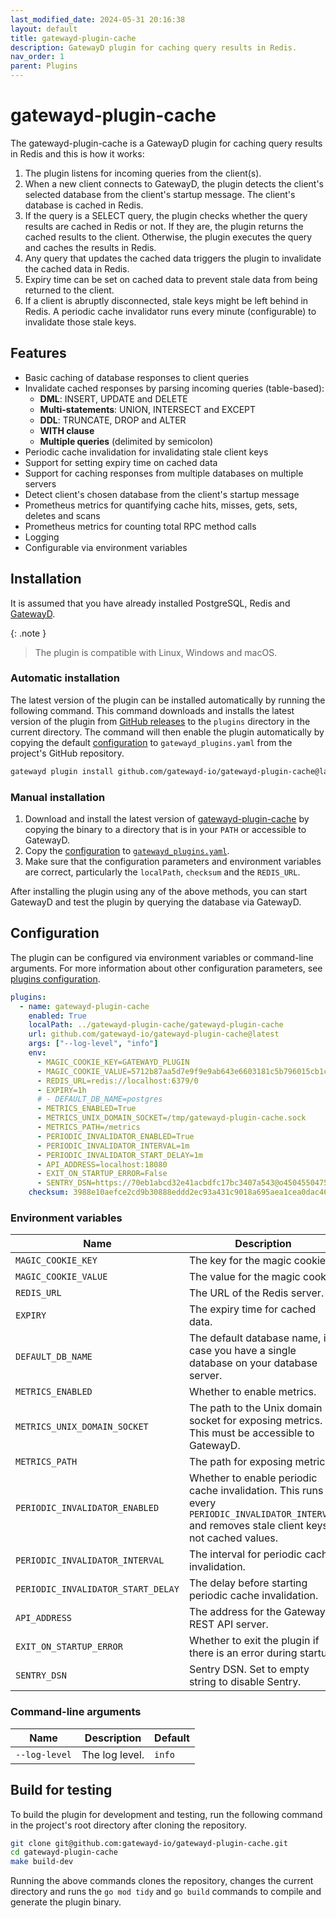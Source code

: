 ```yaml
---
last_modified_date: 2024-05-31 20:16:38
layout: default
title: gatewayd-plugin-cache
description: GatewayD plugin for caching query results in Redis.
nav_order: 1
parent: Plugins
---
```


# gatewayd-plugin-cache

The gatewayd-plugin-cache is a GatewayD plugin for caching query results in Redis and this is how it works:

1. The plugin listens for incoming queries from the client(s).
2. When a new client connects to GatewayD, the plugin detects the client's selected database from the client's startup message. The client's database is cached in Redis.
3. If the query is a SELECT query, the plugin checks whether the query results are cached in Redis or not. If they are, the plugin returns the cached results to the client. Otherwise, the plugin executes the query and caches the results in Redis.
4. Any query that updates the cached data triggers the plugin to invalidate the cached data in Redis.
5. Expiry time can be set on cached data to prevent stale data from being returned to the client.
6. If a client is abruptly disconnected, stale keys might be left behind in Redis. A periodic cache invalidator runs every minute (configurable) to invalidate those stale keys.

## Features

- Basic caching of database responses to client queries
- Invalidate cached responses by parsing incoming queries (table-based):
  - **DML**: INSERT, UPDATE and DELETE
  - **Multi-statements**: UNION, INTERSECT and EXCEPT
  - **DDL**: TRUNCATE, DROP and ALTER
  - **WITH clause**
  - **Multiple queries** (delimited by semicolon)
- Periodic cache invalidation for invalidating stale client keys
- Support for setting expiry time on cached data
- Support for caching responses from multiple databases on multiple servers
- Detect client's chosen database from the client's startup message
- Prometheus metrics for quantifying cache hits, misses, gets, sets, deletes and scans
- Prometheus metrics for counting total RPC method calls
- Logging
- Configurable via environment variables

## Installation

It is assumed that you have already installed PostgreSQL, Redis and [GatewayD](/getting-started/installation).

{: .note }
> The plugin is compatible with Linux, Windows and macOS.

### Automatic installation

The latest version of the plugin can be installed automatically by running the following command. This command downloads and installs the latest version of the plugin from [GitHub releases](https://github.com/gatewayd-io/gatewayd-plugin-cache/releases) to the `plugins` directory in the current directory. The command will then enable the plugin automatically by copying the default [configuration](#configuration) to `gatewayd_plugins.yaml` from the project's GitHub repository.

```bash
gatewayd plugin install github.com/gatewayd-io/gatewayd-plugin-cache@latest
```

### Manual installation

1. Download and install the latest version of [gatewayd-plugin-cache](https://github.com/gatewayd-io/gatewayd-plugin-cache/releases/latest) by copying the binary to a directory that is in your `PATH` or accessible to GatewayD.
2. Copy the [configuration](#configuration) to [`gatewayd_plugins.yaml`](/using-gatewayd/plugins-configuration/plugins-configuration).
3. Make sure that the configuration parameters and environment variables are correct, particularly the `localPath`, `checksum` and the `REDIS_URL`.

After installing the plugin using any of the above methods, you can start GatewayD and test the plugin by querying the database via GatewayD.

## Configuration

The plugin can be configured via environment variables or command-line arguments. For more information about other configuration parameters, see [plugins configuration](/using-gatewayd/plugins-configuration/plugins-configuration.md).

```yaml
plugins:
  - name: gatewayd-plugin-cache
    enabled: True
    localPath: ../gatewayd-plugin-cache/gatewayd-plugin-cache
    url: github.com/gatewayd-io/gatewayd-plugin-cache@latest
    args: ["--log-level", "info"]
    env:
      - MAGIC_COOKIE_KEY=GATEWAYD_PLUGIN
      - MAGIC_COOKIE_VALUE=5712b87aa5d7e9f9e9ab643e6603181c5b796015cb1c09d6f5ada882bf2a1872
      - REDIS_URL=redis://localhost:6379/0
      - EXPIRY=1h
      # - DEFAULT_DB_NAME=postgres
      - METRICS_ENABLED=True
      - METRICS_UNIX_DOMAIN_SOCKET=/tmp/gatewayd-plugin-cache.sock
      - METRICS_PATH=/metrics
      - PERIODIC_INVALIDATOR_ENABLED=True
      - PERIODIC_INVALIDATOR_INTERVAL=1m
      - PERIODIC_INVALIDATOR_START_DELAY=1m
      - API_ADDRESS=localhost:18080
      - EXIT_ON_STARTUP_ERROR=False
      - SENTRY_DSN=https://70eb1abcd32e41acbdfc17bc3407a543@o4504550475038720.ingest.sentry.io/4505342961123328
    checksum: 3988e10aefce2cd9b30888eddd2ec93a431c9018a695aea1cea0dac46ba91cae
```

### Environment variables

| Name                               | Description                                                                                                                                      | Default                                                                                        |
| ---------------------------------- | ------------------------------------------------------------------------------------------------------------------------------------------------ | ---------------------------------------------------------------------------------------------- |
| `MAGIC_COOKIE_KEY`                 | The key for the magic cookie.                                                                                                                    | `GATEWAYD_PLUGIN`                                                                              |
| `MAGIC_COOKIE_VALUE`               | The value for the magic cookie.                                                                                                                  | `5712b87aa5d7e9f9e9ab643e6603181c5b796015cb1c09d6f5ada882bf2a1872`                             |
| `REDIS_URL`                        | The URL of the Redis server.                                                                                                                     | `redis://localhost:6379/0`                                                                     |
| `EXPIRY`                           | The expiry time for cached data.                                                                                                                 | `1h`                                                                                           |
| `DEFAULT_DB_NAME`                  | The default database name, in case you have a single database on your database server.                                                           | `postgres`                                                                                     |
| `METRICS_ENABLED`                  | Whether to enable metrics.                                                                                                                       | `True`                                                                                         |
| `METRICS_UNIX_DOMAIN_SOCKET`       | The path to the Unix domain socket for exposing metrics. This must be accessible to GatewayD.                                                    | `/tmp/gatewayd-plugin-cache.sock`                                                              |
| `METRICS_PATH`                     | The path for exposing metrics.                                                                                                                   | `/metrics`                                                                                     |
| `PERIODIC_INVALIDATOR_ENABLED`     | Whether to enable periodic cache invalidation. This runs every `PERIODIC_INVALIDATOR_INTERVAL` and removes stale client keys, not cached values. | `True`                                                                                         |
| `PERIODIC_INVALIDATOR_INTERVAL`    | The interval for periodic cache invalidation.                                                                                                    | `1m`                                                                                           |
| `PERIODIC_INVALIDATOR_START_DELAY` | The delay before starting periodic cache invalidation.                                                                                           | `1m`                                                                                           |
| `API_ADDRESS`                      | The address for the GatewayD REST API server.                                                                                                    | `localhost:18080`                                                                              |
| `EXIT_ON_STARTUP_ERROR`            | Whether to exit the plugin if there is an error during startup.                                                                                  | `False`                                                                                        |
| `SENTRY_DSN`                       | Sentry DSN. Set to empty string to disable Sentry.                                                                                               | `https://70eb1abcd32e41acbdfc17bc3407a543@o4504550475038720.ingest.sentry.io/4505342961123328` |

### Command-line arguments

| Name          | Description    | Default |
| ------------- | -------------- | ------- |
| `--log-level` | The log level. | `info`  |

## Build for testing

To build the plugin for development and testing, run the following command in the project's root directory after cloning the repository.

```bash
git clone git@github.com:gatewayd-io/gatewayd-plugin-cache.git
cd gatewayd-plugin-cache
make build-dev
```

Running the above commands clones the repository, changes the current directory and runs the `go mod tidy` and `go build` commands to compile and generate the plugin binary.
